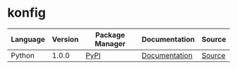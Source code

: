 # konfig

|Language|Version|Package Manager|Documentation|Source|
|-|-|-|-|-|
|Python|1.0.0|[PyPI](https://pypi.org/project/python-circular-reference/1.0.0)|[Documentation](https://github.com/konfig-dev/konfig/tree/main/python/README.md)|[Source](https://github.com/konfig-dev/konfig/tree/main/python)|